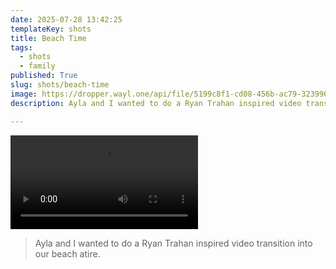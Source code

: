 ```yaml
---
date: 2025-07-28 13:42:25
templateKey: shots
title: Beach Time
tags:
  - shots
  - family
published: True
slug: shots/beach-time
image: https://dropper.wayl.one/api/file/5199c8f1-cd08-456b-ac79-323996729e45.mp4
description: Ayla and I wanted to do a Ryan Trahan inspired video transition into our beach atire.

---
```


![beach time](https://dropper.wayl.one/api/file/5199c8f1-cd08-456b-ac79-323996729e45.mp4)

> Ayla and I wanted to do a Ryan Trahan inspired video transition into our beach atire.
